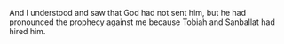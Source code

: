 And I understood and saw that God had not sent him, but he had pronounced the prophecy against me because Tobiah and Sanballat had hired him.
